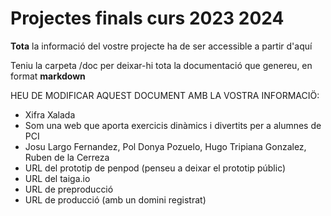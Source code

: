 # Projectes finals curs 2023 2024

**Tota** la informació del vostre projecte ha de ser accessible a partir d'aquí

Teniu la carpeta /doc per deixar-hi tota la documentació que genereu, en format __markdown__

HEU DE MODIFICAR AQUEST DOCUMENT AMB LA VOSTRA INFORMACIÖ:
* Xifra Xalada
* Som una web que aporta exercicis dinàmics i divertits per a alumnes de PCI
* Josu Largo Fernandez, Pol Donya Pozuelo, Hugo Tripiana Gonzalez, Ruben de la Cerreza
* URL del prototip de penpod (penseu a deixar el prototip públic)
* URL del taiga.io
* URL de preproducció 
* URL de producció (amb un domini registrat)


